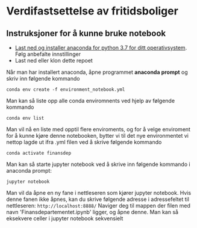 ﻿# Verdifastsettelse av fritidsboliger

## Instruksjoner for å kunne bruke notebook
- [Last ned og installer anaconda for python 3.7 for ditt operativsystem](https://www.anaconda.com/distribution/). Følg anbefalte innstillinger
- Last ned eller klon dette repoet

Når man har installert anaconda, åpne programmet **anaconda prompt** og skriv inn følgende kommando

~~~~
conda env create -f environment_notebook.yml
~~~~

Man kan så liste opp alle conda enviromnents ved hjelp av følgende kommando

~~~~
conda env list
~~~~

Man vil nå en liste med opptil flere enviroments, og for å velge enviroment for å kunne kjøre denne notebooken, bytter vi til det nye environmentet vi nettop lagde ut ifra .yml filen ved å skrive følgende kommando

~~~~
conda activate finansdep
~~~~

Man kan så starte jupyter notebook ved å skrive inn følgende kommando i anaconda prompt:

~~~~
jupyter notebook
~~~~

Man vil da åpne en ny fane i nettleseren som kjører jupyter notebook. Hvis denne fanen ikke åpnes, kan du skrive følgende adresse i adressefeltet til nettleseren:  `http://localhost:8888/` 
Naviger deg til mappen der filen med navn 'Finansdepartementet.ipynb' ligger, og åpne denne. Man kan så eksekvere celler i jupyter notebook sekvensielt


